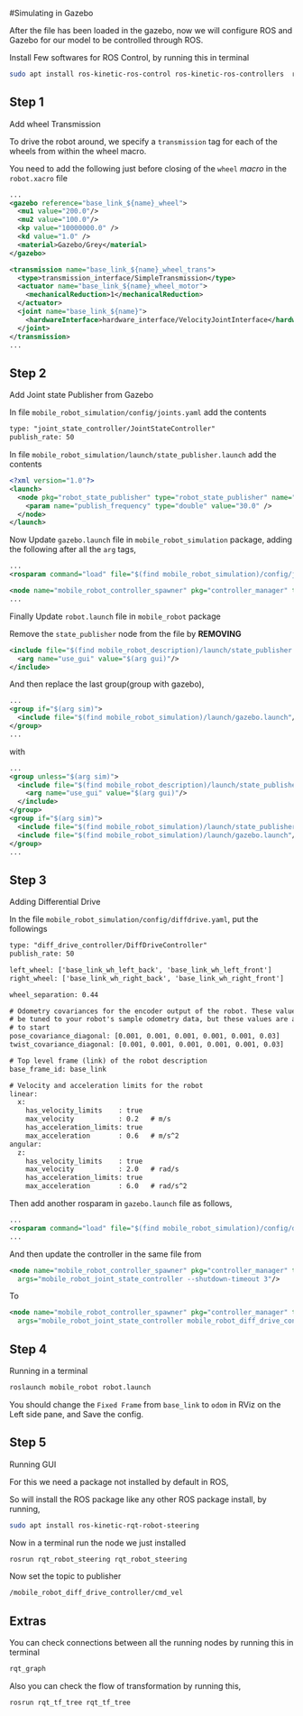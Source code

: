 #Simulating in Gazebo

After the file has been loaded in the gazebo, now we will configure ROS and Gazebo for our model to be controlled through ROS.

Install Few softwares for ROS Control, by running this in terminal

```bash
sudo apt install ros-kinetic-ros-control ros-kinetic-ros-controllers  ros-kinetic-gazebo-ros ros-kinetic-gazebo-ros-control  ros-kinetic-gazebo-ros-pkgs
```
## Step 1
Add wheel Transmission

To drive the robot around, we specify a `transmission` tag for each of the wheels from within the wheel macro.

You need to add the following just before closing of the `wheel` _macro_ in the `robot.xacro` file

```xml
...
<gazebo reference="base_link_${name}_wheel">
  <mu1 value="200.0"/>
  <mu2 value="100.0"/>
  <kp value="10000000.0" />
  <kd value="1.0" />
  <material>Gazebo/Grey</material>
</gazebo>

<transmission name="base_link_${name}_wheel_trans">
  <type>transmission_interface/SimpleTransmission</type>
  <actuator name="base_link_${name}_wheel_motor">
    <mechanicalReduction>1</mechanicalReduction>
  </actuator>
  <joint name="base_link_${name}">
    <hardwareInterface>hardware_interface/VelocityJointInterface</hardwareInterface>
  </joint>
</transmission>
...
```

## Step 2
Add Joint state Publisher from Gazebo

In file `mobile_robot_simulation/config/joints.yaml` add the contents

```xml
type: "joint_state_controller/JointStateController"
publish_rate: 50
```

In file `mobile_robot_simulation/launch/state_publisher.launch` add the contents

```xml
<?xml version="1.0"?>
<launch>
  <node pkg="robot_state_publisher" type="robot_state_publisher" name="robot_pub">
    <param name="publish_frequency" type="double" value="30.0" />
  </node>
</launch>
```

Now Update `gazebo.launch` file in `mobile_robot_simulation` package,
adding the following after all the `arg` tags,

```xml
...
<rosparam command="load" file="$(find mobile_robot_simulation)/config/joints.yaml" ns="mobile_robot_joint_state_controller"/>

<node name="mobile_robot_controller_spawner" pkg="controller_manager" type="spawner" args="mobile_robot_joint_state_controller --shutdown-timeout 3"/>
...
```

Finally Update `robot.launch` file in `mobile_robot` package

Remove the `state_publisher` node from the file by __REMOVING__
```xml
<include file="$(find mobile_robot_description)/launch/state_publisher.launch">
  <arg name="use_gui" value="$(arg gui)"/>
</include>
```

And then replace the last group(group with gazebo),

```xml
...
<group if="$(arg sim)">
  <include file="$(find mobile_robot_simulation)/launch/gazebo.launch"/>
</group>
...
```

with

```xml
...
<group unless="$(arg sim)">
  <include file="$(find mobile_robot_description)/launch/state_publisher.launch">
    <arg name="use_gui" value="$(arg gui)"/>
  </include>
</group>
<group if="$(arg sim)">
  <include file="$(find mobile_robot_simulation)/launch/state_publisher.launch"/>
  <include file="$(find mobile_robot_simulation)/launch/gazebo.launch"/>
</group>
...
```

## Step 3
Adding Differential Drive

In the file `mobile_robot_simulation/config/diffdrive.yaml`, put the followings

```xml
type: "diff_drive_controller/DiffDriveController"
publish_rate: 50

left_wheel: ['base_link_wh_left_back', 'base_link_wh_left_front']
right_wheel: ['base_link_wh_right_back', 'base_link_wh_right_front']

wheel_separation: 0.44

# Odometry covariances for the encoder output of the robot. These values should
# be tuned to your robot's sample odometry data, but these values are a good place
# to start
pose_covariance_diagonal: [0.001, 0.001, 0.001, 0.001, 0.001, 0.03]
twist_covariance_diagonal: [0.001, 0.001, 0.001, 0.001, 0.001, 0.03]

# Top level frame (link) of the robot description
base_frame_id: base_link

# Velocity and acceleration limits for the robot
linear:
  x:
    has_velocity_limits    : true
    max_velocity           : 0.2   # m/s
    has_acceleration_limits: true
    max_acceleration       : 0.6   # m/s^2
angular:
  z:
    has_velocity_limits    : true
    max_velocity           : 2.0   # rad/s
    has_acceleration_limits: true
    max_acceleration       : 6.0   # rad/s^2
```

Then add another rosparam in `gazebo.launch` file as follows,

```xml
...
<rosparam command="load" file="$(find mobile_robot_simulation)/config/diffdrive.yaml" ns="mobile_robot_diff_drive_controller"/>
...
```

And then update the controller in the same file from
```xml
<node name="mobile_robot_controller_spawner" pkg="controller_manager" type="spawner"
  args="mobile_robot_joint_state_controller --shutdown-timeout 3"/>
```
To
```xml
<node name="mobile_robot_controller_spawner" pkg="controller_manager" type="spawner"
  args="mobile_robot_joint_state_controller mobile_robot_diff_drive_controller --shutdown-timeout 3"/>
```

## Step 4
Running in a terminal

```bash
roslaunch mobile_robot robot.launch
```
You should change the `Fixed Frame` from `base_link` to `odom` in RViz on the Left side pane, and Save the config.


## Step 5
Running GUI

For this we need a package not installed by default in ROS,

So will install the ROS package like any other ROS package install, by running,

```bash
sudo apt install ros-kinetic-rqt-robot-steering
```

Now in a terminal run the node we just installed
```bash
rosrun rqt_robot_steering rqt_robot_steering
```

Now set the topic to publisher
```bash
/mobile_robot_diff_drive_controller/cmd_vel
```
## Extras

You can check connections between all the running nodes by running this in terminal

```bash
rqt_graph
```

Also you can check the flow of transformation by running this,
```bash
rosrun rqt_tf_tree rqt_tf_tree
```
